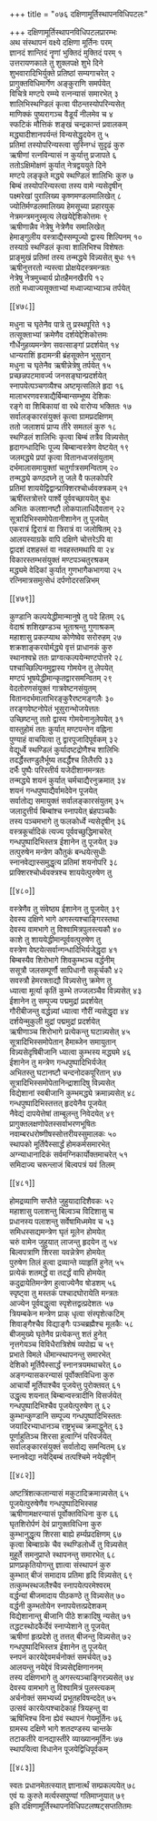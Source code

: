 +++
title = "०७६ दक्षिणामूर्तिस्थापनविधिपटलः"

+++
दक्षिणामूर्तिस्थापनविधिपटलप्रारम्भः  
अथ संस्थापनं वक्ष्ये दक्षिणा मूर्तिनः परम्  
ज्ञानदं शान्तिदं नॄणां भुक्तिदं मुक्तिदं परम् १  
उत्तरायणकाले तु शुक्लपक्षे शुभे दिने  
शुभवारादिभिर्युक्ते प्रतिष्ठां सम्यगाचरेत् २  
प्रागुक्तविधिमार्गेण अङ्कुराणि समर्पयेत्  
विचित्रे मण्टपे रम्म्ये रत्नन्यासं समारभेत् ३  
शालिभिस्थण्डिलं कृत्वा पीठन्तस्योपरिन्यसेत्  
माणिक्कं पुष्यरागञ्च वैडूर्यं नीलमेव च ४  
स्फटिकं मौत्तिकं शङ्खं चन्द्रकान्तं प्रवालकम्  
मद्ध्यादीशानपर्यन्तं विन्यसेद्धृदयेन तु ५  
प्रतिमां तस्योपरिन्यस्त्वा सुस्निग्धं सुदृढं कुरु  
ऋषीणां रत्नविन्यासं न कुर्यात्तु प्रजापते ६  
ततोऽक्षिमोक्षणं कुर्यात् नेत्रद्वययुते दिने  
मण्टपे लङ्कृते मद्ध्ये स्थण्डिलं शालिभिः कुरु ७  
बिम्बं तस्योपरिन्यस्त्वा तस्य वामे न्यसेदृषीन्  
पक्ष्मरेखां पुरालिख्य कृष्णमण्डलमालिखेत् ८  
ज्योतिर्मण्डलमालिख्य हेमसूच्या प्रहारयुक्  
नेत्रमन्त्रमनुस्मृत्य लेखयेद्देशिकोत्तमः ९  
ऋषीणान्नैव नेत्रेषु नेत्रेणैव समालिखेत्  
हेमाङ्गुलीय वस्त्राद्यैस्सम्पूज्यो द्वास्य शिल्पिनम् १०  
तस्याग्रे स्थण्डिलं कृत्वा शालिभिश्च विशेषतः  
प्राङ्मुखं प्रतिमां तस्य तन्मद्ध्ये विन्न्यसेत् बुधः ११  
ऋषीनुत्तरतो न्यस्त्वा प्रोक्षयेदस्त्रमन्त्रतः  
नेत्रेषु नेत्रमुच्चार्य प्रोतहैमनखैरपि १२  
ततो मध्वाज्यसूक्ताभ्यां मध्वाज्याभ्याञ्च तर्पयेत्  

[[४७८]]  

मधुना च घृतेनैव पात्रे तु प्रस्थपूरिते १३  
तत्सूक्ताभ्यां क्रमेणैव दर्शयेद्देशिकोत्तमः  
गौर्धेनुहव्यमन्त्रेण सवत्साङ्गां प्रदर्शयेत् १४  
धान्यराशिं हृदामन्त्री ब्रंहसूक्तेन भूसुरान्  
मधुना च घृतेनैव ऋषीन्नेत्रेषु तर्पयेत् १५  
प्रच्छन्नपटमावर्ज्य जनसङ्घान्प्रदर्शयेत्  
स्नापयेत्पञ्चगव्यैश्च अष्टमृत्सलिले हृदा १६  
मालाभरणवस्त्राद्यैर्बिम्बान्सम्भूष्य देशिकः  
रङ्गे वा शिबिकायां वा रथे वारोप्य भक्तितः १७  
सर्वालङ्कारसंयुक्तं कृत्वा ग्रामप्रदक्षिणम्  
ततो जलाशयं प्राप्य तीरे समतलं कुरु १८  
स्थण्डिलं शालिभिः कृत्वा बिम्बं तत्रैव विन्न्यसेत्  
हृदागन्धादिभिः पूज्य बिम्बान्वस्त्रेण वेष्टयेत् १९  
जलमद्ध्ये प्रपां कृत्वा वितानध्वजसंयुताम्  
दर्भमालासमायुक्तां चतुर्गात्रसमन्विताम् २०  
तन्मद्ध्ये कण्ठदघ्ने तु जले वै फलकोपरि  
प्रतिमां शाययेद्विद्वान्प्राक्शिरश्चोर्ध्ववक्त्रकम् २१  
ऋषींस्तत्रोत्तरे पार्श्वे पूर्ववच्छाययेत् बुधः  
अभितः कलशानष्टौ लोकपालाधिदैवतान् २२  
सूत्रादिभिस्समोपेतानीशानेन तु पूजयेत्  
एकरात्रं द्विरात्रं वा त्रिरात्रं वा जलोषितम् २३  
आलयस्याग्रके वापि दक्षिणे चोत्तरेऽपि वा  
द्वादशं दशहस्तं वा नवहस्तमथापि वा २४  
विकारस्तम्भसंयुक्तं मण्टपञ्चतुरश्रकम्  
मद्ध्यमे वेदिकां कुर्यात् गुणभागैकभागया २५  
रत्निमात्रसमुत्सेधं दर्पणोदरसन्निभम्  

[[४७९]]  

कुण्डानि कल्पयेद्धीमान्मानुषे तु पदे हितम् २६  
वेदाश्रं शशिखण्डञ्च भूताश्रन्तु गुणाश्रकम्  
महाशासु प्रकल्प्याथ कोणेष्वेव सरोरुहम् २७  
शक्रशाङ्करयोर्मद्ध्ये वृत्तं प्राधानकं कुरु  
स्थानश्वभ्रे ततः प्राग्वत्कल्पयेन्मण्टपोत्तरे २८  
पश्चाच्छिल्पिनमुद्वास्य गोमयेन तु लेपयेत्  
मण्टपं भूषयेद्धीमान्कृतद्वारसमन्वितम् २९  
वेदतोरणसंयुक्तं गात्रवेष्टनसंयुतम्  
वितानदर्भमालाभिरङ्कुरैरष्टमङ्गलैः ३०  
तरङ्गवेष्टनोपेतं भूसुरान्भोजयेत्ततः  
उच्छिष्टन्तु ततो द्वास्य गोमयेनानुलेपयेत् ३१  
वास्तुहोमं ततः कुर्यात् मण्टपन्तेन वह्निना  
पुण्याहं वाचयित्वा तु द्वारपूजादिपूर्वकम् ३२  
वेद्यूर्ध्वे स्थण्डिलं कुर्यादष्टद्रोणैश्च शालिभिः  
तदर्द्धैस्तण्डुलैर्भूष्य तदर्द्धैश्च तिलैरपि ३३  
दर्भैः पुष्पैः परिस्तीर्य यजेदीशानमन्त्रतः  
तन्मद्ध्ये शयनं कुर्यात् चर्मचाद्यैरनुक्रमात् ३४  
शयनं गन्धपुष्पाद्यैर्वामदेवेन पूजयेत्  
सर्वातोद्य समायुक्तं सर्वालङ्कारसंयुतम् ३५  
जलादुत्तीर्य बिम्बांश्च स्नापयेत् ब्रंहपञ्चकैः  
तस्य पञ्चमभागे तु फलकोर्ध्वे न्यसेदृषीन् ३६  
वस्त्रकूर्चादिकं त्यज्य पूर्ववच्छुद्धिमाचरेत्  
गन्धपुष्पादिभिस्तत्र ईशानेन तु पूजयेत् ३७  
तत्पुरुषेन मन्त्रेण कौतुकं बन्धयेत्सुधीः  
स्नानवेद्यास्समुद्धृत्य प्रतिमां शयनोपरि ३८  
प्राक्शिरश्चोर्ध्ववक्त्रश्च शाययेत्पुरुषेण तु  

[[४८०]]  

वस्त्रेणैव तु संवेष्ठ्य ईशानेन तु पूजयेत् ३९  
देवस्य दक्षिणे भागे अगस्त्यश्चाङ्गिरस्तथा  
देवस्य वामभागे तु विश्वामित्रपुलस्त्यकौ ४०  
काशे तु शाययेद्धीमान्पूर्ववत्पुरुषेण तु  
वस्त्रेण वेष्टयेत्सर्वान्गन्धादिभिर्यजेद्धृदा ४१  
बिम्बस्यैव शिरोभागे शिवकुम्भञ्च वर्द्धनीम्  
ससूत्रौ जलसम्पूर्णौ सापिधानौ सकूर्चकौ ४२  
सवस्त्रौ हेमरक्ताद्यौ विन्न्यसेत्तु क्रमेण तु  
ध्यात्वा मूर्त्या कृतिं कुम्भे तज्जलञ्चैव विन्न्यसेत् ४३  
ईशानेन तु सम्पूज्य पद्ममुद्रां प्रदर्शयेत्  
गौरीबीजन्तु वर्द्धन्न्यां ध्यात्वा गौरीं न्यसेद्धृदा ४४  
दर्शयेन्मुकुली मुद्रां पद्ममुद्रां प्रदर्शयेत्  
ऋषीणाञ्च शिरोभागे प्रत्येकन्तु घटान्न्यसेत् ४५  
सूत्रादिभिस्समोपेतान् हैमाब्जेन समायुतान्  
विन्न्यसेदृषिबीजानि ध्यात्वा कुम्भस्य मद्ध्यमे ४६  
ईशानेन तु मन्त्रेण गन्धपुष्पादिभिर्यजेत्  
अभितस्तु घटानष्टौ चन्दनोदकपूरितान् ४७  
सूत्रादिभिस्समोपेतानिन्द्राशादिषु विन्न्यसेत्  
विद्येशानां स्वबीजानि कुम्भमद्ध्ये क्रमान्न्यसेत् ४८  
गन्धपुष्पादिभिस्तत्तत् हृदयेनैव पूजयेत्  
नैवेद्यं दापयेत्तेषां ताम्बूलन्तु निवेदयेत् ४९  
प्रागुक्तलक्षणोपेतस्सर्वाभरणभूषितः  
नवाम्बरधरोष्णीषस्सोत्तरीयस्सुमालकः ५०  
स्थापको मूर्तिपैस्सार्द्धं होमकर्मसमारभेत्  
अग्न्याधानादिकं सर्वमग्निकार्योक्तमाचरेत् ५१  
समिदाज्य चरून्लाजं बिल्वपत्रं यवं तिलम्  

[[४८१]]  

होमद्रव्याणि सप्तैते जुहुयादादिशैवकः ५२  
महाशासु पलाशन्तु बिल्वञ्च विदिशासु च  
प्रधानस्य पलाशन्तु सर्वेषामिध्ममेव च ५३  
समिधस्सद्यमन्त्रेण घृतं मूलेन होमयेत्  
चरुं वामेन जुहुयात् लाजन्तु हृदयेन तु ५४  
बिल्वपत्राणि शिरसा यवन्नेत्रेण होमयेत्  
पुरुषेण तिलं हुत्वा द्रव्यान्ते व्याहृतिं हुनेत् ५५  
प्रत्येकं शतमर्द्धं वा तदर्द्धं वापि होमयेत्  
कदुद्रायेतिमन्त्रेण हुत्वाज्येनैव षोडशम् ५६  
स्पृष्ट्वा तु मस्तकं पश्चादघोरायेति मन्त्रतः  
आज्येन पूर्ववद्धुत्वा स्पृशेत्तद्वत्प्रदेशतः ५७  
त्रियम्बकेन मन्त्रेण प्राक् धृत्वा संस्पृशेत्कटिम्  
शिवाङ्गैश्चैव विद्याङ्गैः पञ्चब्रह्मैश्च मूलकैः ५८  
बीजमुख्ये घृतेनैव प्रत्येकन्तु शतं हुनेत्  
नृत्तगेयञ्च विविधैरात्रिशेषं व्यपोह्य च ५९  
प्रभाते विमले धीमान्स्थापनन्तु समारभेत्  
देशिको मूर्तिपैस्सार्द्धं स्नानत्रयमथाचरेत् ६०  
अङ्गन्यासकरन्यासं पूर्वोक्तविधिना कुरु  
आचार्यो मूर्तिपाश्चैव पूजयेत्तु पुरोक्तवत् ६१  
उद्धृत्य शयनात् बिम्बान्वस्त्रादीनि विसर्जयेत्  
गन्धपुष्पादिभिश्चैव पूजयेत्पुरुषेण तु ६२  
कुम्भान्कुण्डानि सम्पूज्य गन्धपुष्पादिभिस्ततः  
जयादिरभ्याधानञ्च राष्ट्रभृच्च क्रमाद्धुनेत् ६३  
पूर्णाहुतिञ्च शिरसा हुत्वाग्निं परिवर्जयेत्  
सर्वालङ्कारसंयुक्तं सर्वातोद्य समन्वितम् ६४  
स्नानवेद्या नयेद्बिम्बं तत्पश्चिमे नयेदृषीन्  

[[४८२]]  

अष्टत्रिंशत्कलान्यासं मकुटादिक्रमान्न्यसेत् ६५  
पूजयेत्पुरुषेणैव गन्धपुष्पादिभिस्सह  
ऋषीणामक्षरन्यासं पूर्वोक्तविधिना कुरु ६६  
घृतशिरोर्पणं देवं प्रागुक्तविधिना कुरु  
कुम्भानुद्धृत्य शिरसा बाह्ये हर्म्यप्रदक्षिणम् ६७  
कृत्वा बिम्बाग्रके चैव स्थण्डिलोर्ध्वे तु विन्न्यसेत्  
मुहूर्ते समनुप्राप्ते स्थापनन्तु समारभेत् ६८  
प्राणप्रकृतियोगन्तु ज्ञात्वा संस्थापनं कुरु  
कुम्भात् बीजं समादाय प्रतिमा हृदि विन्न्यसेत् ६९  
तत्कुम्भस्थजलैश्चैव स्नापयेत्परमेश्वरम्  
वर्द्धन्यां बीजमादाय पीठकण्ठे तु विन्न्यसेत् ७०  
वर्द्धनी कुम्भतोयेन स्नापयेत्तत्प्रदेशकम्  
विद्येशानान्तु बीजानि पीठे शक्रादिषु न्यसेत् ७१  
तद्धटस्थोदकैर्देवं स्नाप्येशाने तु पूजयेत्  
ऋषीणां हृत्प्रदेशे तु तत्तत् बीजन्तु विन्न्यसेत् ७२  
गन्धपुष्पादिभिस्तत्र ईशानेन तु पूजयेत्  
स्नपनं कारयेद्देवमर्चनोक्तं समर्चयेत् ७३  
आलयन्तु नयेद्देवं विन्न्यसेद्दक्षिणाननम्  
तस्य दक्षिणभागे तु अगस्त्यञ्चाङ्गिरन्न्यसेत् ७४  
देवस्य वामभागे तु विश्वामित्रं पुलस्त्यकम्  
अर्चनोक्तं समभ्यर्च्य प्रभूतहविषन्ददेत् ७५  
उत्सवं कारयेत्पश्चादेकाहं त्रियहन्तु वा  
ऋषिभिश्च विना ह्येवं स्थापनं गेयमूर्तिनः ७६  
ग्रामस्य दक्षिणे भागे शतदण्डस्य चान्तके  
तटाकतीरे वानद्यास्तीरे व्याख्यानमूर्तिनः ७७  
स्थापयित्वा विधानेन पूजयेद्विधिपूर्वकम्  

[[४८३]]  

स्वतः प्रधानमेतत्स्यात् ज्ञानार्त्थं सम्प्रकल्पयेत् ७८  
एवं यः कुरुते मर्त्यस्सपुण्यां गतिमाप्नुयात् ७९  
इति दक्षिणामूर्तिस्थापनविधिपटलष्षट्सप्ततितमः  
